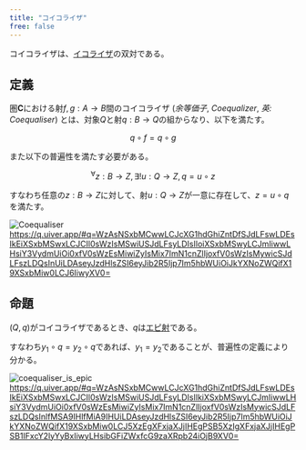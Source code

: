 ```yaml
---
title: "コイコライザ"
free: false
---
```


コイコライザは、[イコライザ](equaliser)の双対である。

## 定義

圏$\mathbf{C}$における射$f, g: A \to B$間のコイコライザ (*余等価子*, *Coequalizer*, *英: Coequaliser*) とは、対象$Q$と射$q: B \to Q$の組からなり、以下を満たす。

$$
q \circ f = q \circ g
$$

また以下の普遍性を満たす必要がある。

$$
^\forall z: B \to Z, \exists! u: Q \to Z, q = u \circ z
$$

すなわち任意の$z: B \to Z$に対して、射$u: Q \to Z$が一意に存在して、$z = u \circ q$を満たす。

![Coequaliser](https://storage.googleapis.com/zenn-user-upload/fd33d9151c14-20240104.png)
https://q.uiver.app/#q=WzAsNSxbMCwwLCJcXG1hdGhiZntDfSJdLFswLDEsIkEiXSxbMSwxLCJCIl0sWzIsMSwiUSJdLFsyLDIsIloiXSxbMSwyLCJmIiwwLHsiY3VydmUiOi0xfV0sWzEsMiwiZyIsMix7ImN1cnZlIjoxfV0sWzIsMywicSJdLFszLDQsInUiLDAseyJzdHlsZSI6eyJib2R5Ijp7Im5hbWUiOiJkYXNoZWQifX19XSxbMiw0LCJ6IiwyXV0=

## 命題

$(Q, q)$がコイコライザであるとき、$q$は[エピ射](monic-and-epic-morphisms#%E3%82%A8%E3%83%94%E5%B0%84)である。

すなわち$y_1 \circ q = y_2 \circ q$であれば、$y_1 = y_2$であることが、普遍性の定義により分かる。

![coequaliser_is_epic](https://storage.googleapis.com/zenn-user-upload/86f61a921921-20240104.png)
https://q.uiver.app/#q=WzAsNSxbMCwwLCJcXG1hdGhiZntDfSJdLFswLDEsIkEiXSxbMSwxLCJCIl0sWzIsMSwiUSJdLFsyLDIsIlkiXSxbMSwyLCJmIiwwLHsiY3VydmUiOi0xfV0sWzEsMiwiZyIsMix7ImN1cnZlIjoxfV0sWzIsMywicSJdLFszLDQsInlfMSA9IHlfMiA9IHUiLDAseyJzdHlsZSI6eyJib2R5Ijp7Im5hbWUiOiJkYXNoZWQifX19XSxbMiw0LCJ5XzEgXFxjaXJjIHEgPSB5XzIgXFxjaXJjIHEgPSB1IFxcY2lyYyBxIiwyLHsibGFiZWxfcG9zaXRpb24iOjB9XV0=


